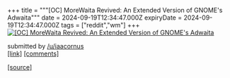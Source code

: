 +++
title = """[OC] MoreWaita Revived: An Extended Version of GNOME's Adwaita"""
date = 2024-09-19T12:34:47.000Z
expiryDate = 2024-09-19T12:34:47.000Z
tags = ["reddit","wm"]
+++
[![[OC] MoreWaita Revived: An Extended Version of GNOME's Adwaita](https://b.thumbs.redditmedia.com/OmVaqZT04m3MjFHC58ZJwq6tO5ZDrrKZyb-oP9g0AGg.jpg "[OC] MoreWaita Revived: An Extended Version of GNOME's Adwaita")](https://www.reddit.com/r/unixporn/comments/1fkjq99/oc_morewaita_revived_an_extended_version_of/)

submitted by [/u/iaacornus](https://www.reddit.com/user/iaacornus)  
[\[link\]](https://www.reddit.com/gallery/1fkjq99) [\[comments\]](https://www.reddit.com/r/unixporn/comments/1fkjq99/oc_morewaita_revived_an_extended_version_of/)

[[source]](https://www.reddit.com/r/unixporn/comments/1fkjq99/oc_morewaita_revived_an_extended_version_of/)
